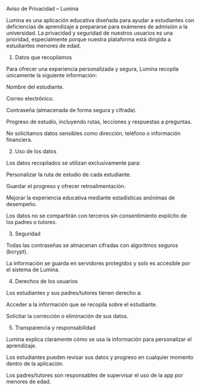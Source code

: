 Aviso de Privacidad – Lumina

Lumina es una aplicación educativa diseñada para ayudar a estudiantes con deficiencias de aprendizaje a prepararse para exámenes de admisión a la universidad. La privacidad y seguridad de nuestros usuarios es una prioridad, especialmente porque nuestra plataforma está dirigida a estudiantes menores de edad.

1. Datos que recopilamos

Para ofrecer una experiencia personalizada y segura, Lumina recopila únicamente la siguiente información:

Nombre del estudiante.

Correo electrónico.

Contraseña (almacenada de forma segura y cifrada).

Progreso de estudio, incluyendo rutas, lecciones y respuestas a preguntas.

No solicitamos datos sensibles como dirección, teléfono o información financiera.

2. Uso de los datos

Los datos recopilados se utilizan exclusivamente para:

Personalizar la ruta de estudio de cada estudiante.

Guardar el progreso y ofrecer retroalimentación.

Mejorar la experiencia educativa mediante estadísticas anónimas de desempeño.

Los datos no se compartirán con terceros sin consentimiento explícito de los padres o tutores.

3. Seguridad

Todas las contraseñas se almacenan cifradas con algoritmos seguros (bcrypt).

La información se guarda en servidores protegidos y solo es accesible por el sistema de Lumina.

4. Derechos de los usuarios

Los estudiantes y sus padres/tutores tienen derecho a:

Acceder a la información que se recopila sobre el estudiante.

Solicitar la corrección o eliminación de sus datos.

5. Transparencia y responsabilidad

Lumina explica claramente cómo se usa la información para personalizar el aprendizaje.

Los estudiantes pueden revisar sus datos y progreso en cualquier momento dentro de la aplicación.

Los padres/tutores son responsables de supervisar el uso de la app por menores de edad.
